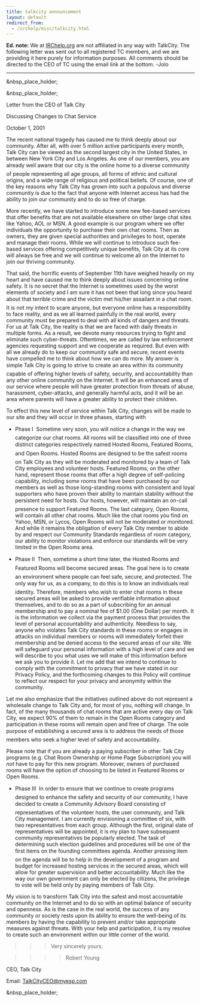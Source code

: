 ```yaml
---
title: talkcity announcement
layout: default
redirect_from:
  - /irchelp/misc/talkcity.html
---
```


**Ed. note:** We at [IRChelp.org](http://www.irchelp.org/) are not affiliated in any way with TalkCity. The following letter was sent out to all registered TC members, and we are providing it here purely for information purposes. All comments should be directed to the CEO of TC using the email link at the bottom. -Jolo

* * *

&nbsp_place_holder;

&nbsp_place_holder;

Letter from the CEO of Talk City

Discussing Changes to Chat Service

October 1, 2001

The recent national tragedy has caused me to think deeply about our community.
After all, with over 5 million active participants every month, Talk City can
be viewed as the second largest city in the United States, in between New York
City and Los Angeles. As one of our members, you are already well aware that
our city is the online home to a diverse community of people representing
all age groups, all forms of ethnic and cultural origins, and a wide range of
religious and political beliefs. Of course, one of the key reasons why Talk
City has grown into such a populous and diverse community is due to the fact
that anyone with Internet access has had the ability to join our community and
to do so free of charge.

More recently, we have started to introduce some new fee-based services that
offer benefits that are not available elsewhere on other large chat sites like
Yahoo, AOL or MSN. A good example is our program where we offer individuals
the opportunity to purchase their own chat rooms. Then as owners, they are
given special authorities and privileges to host, operate and manage their
rooms. While we will continue to introduce such fee-based services offering
competitively unique benefits, Talk City at its core will always be free and
we will continue to welcome all on the Internet to join our thriving
community.

That said, the horrific events of September 11th have weighed heavily on my
heart and have caused me to think deeply about issues concerning online
safety. It is no secret that the Internet is sometimes used by the worst
elements of society and I am sure it has not been that long since you heard
about that terrible crime and the victim met his/her assailant in a chat
room. It is not my intent to scare anyone, but everyone online has a
responsibility to face reality, and as we all learned painfully in the real
world, every community must be prepared to deal with all kinds of dangers and
threats. For us at Talk City, the reality is that we are faced with daily
threats in multiple forms. As a result, we devote many resources trying to
fight and eliminate such cyber-threats. Oftentimes, we are called by law
enforcement agencies requesting support and we cooperate as required. But even
with all we already do to keep our community safe and secure, recent events
have compelled me to think about how we can do more. My answer is simple Talk
City is going to strive to create an area within its community capable of
offering higher levels of safety, security, and accountability than any other
online community on the Internet. It will be an enhanced area of our service
where people will have greater protection from threats of abuse, harassment,
cyber-attacks, and generally harmful acts, and it will be an area where
parents will have a greater ability to protect their children.

To effect this new level of service within Talk City, changes will be made to
our site and they will occur in three phases, starting with

  * Phase I  Sometime very soon, you will notice a change in the way we categorize our chat rooms. All rooms will be classified into one of three distinct categories respectively named Hosted Rooms, Featured Rooms, and Open Rooms. Hosted Rooms are designed to be the safest rooms on Talk City as they will be moderated and monitored by a team of Talk City employees and volunteer hosts. Featured Rooms, on the other hand, represent those rooms that offer a high degree of self-policing capability, including some rooms that have been purchased by our members as well as those long-standing rooms with consistent and loyal supporters who have proven their ability to maintain stability without the persistent need for hosts. Our hosts, however, will maintain an on-call presence to support Featured Rooms. The last category, Open Rooms, will contain all other chat rooms. Much like the chat rooms you find on Yahoo, MSN, or Lycos, Open Rooms will not be moderated or monitored. And while it remains the obligation of every Talk City member to abide by and respect our Community Standards regardless of room category, our ability to monitor violations and enforce our standards will be very limited in the Open Rooms area.

  * Phase II  Then, sometime a short time later, the Hosted Rooms and Featured Rooms will become secured areas. The goal here is to create an environment where people can feel safe, secure, and protected. The only way for us, as a company, to do this is to know an individuals real identity. Therefore, members who wish to enter chat rooms in these secured areas will be asked to provide verifiable information about themselves, and to do so as a part of subscribing for an annual membership and to pay a nominal fee of $1.00 (One Dollar) per month. It is the information we collect via the payment process that provides the level of personal accountability and authenticity. Needless to say, anyone who violates Talk City standards in these rooms or engages in attacks on individual members or rooms will immediately forfeit their membership and be denied access to the secured areas of our site. We will safeguard your personal information with a high level of care and we will describe to you what uses we will make of this information before we ask you to provide it. Let me add that we intend to continue to comply with the commitment to privacy that we have stated in our Privacy Policy, and the forthcoming changes to this Policy will continue to reflect our respect for your privacy and anonymity within the community.

Let me also emphasize that the initiatives outlined above do not represent a
wholesale change to Talk City and, for most of you, nothing will change. In
fact, of the many thousands of chat rooms that are active every day on Talk
City, we expect 90% of them to remain in the Open Rooms category and
participation in these rooms will remain open and free of charge. The sole
purpose of establishing a secured area is to address the needs of those
members who seek a higher level of safety and accountability.


Please note that if you are already a paying subscriber in other Talk City
programs (e.g. Chat Room Ownership or Home Page Subscription) you will _not_
have to pay for this new program. Moreover, owners of purchased rooms will
have the option of choosing to be listed in Featured Rooms or Open Rooms.

  * Phase III  In order to ensure that we continue to create programs designed to enhance the safety and security of our community, I have decided to create a Community Advisory Board consisting of representatives of the volunteer hosts, the user community, and Talk City management. I am currently envisioning a committee of six, with two representatives from each group. Although the first, original slate of representatives will be appointed, it is my plan to have subsequent community representatives be popularly elected. The task of determining such election guidelines and procedures will be one of the first items on the founding committees agenda. Another pressing item on the agenda will be to help in the development of a program and budget for increased hosting services in the secured areas, which will allow for greater supervision and better accountability. Much like the way our own government can only be elected by citizens, the privilege to vote will be held only by paying members of Talk City.

My vision is to transform Talk City into the safest and most accountable
community on the Internet and to do so with an optimal balance of security and
openness. As is the case in the real world, the success of any community or
society rests upon its ability to ensure the well-being of its members by
having the capability to prevent and/or take appropriate measures against
threats. With your help and participation, it is my resolve to create such an
environment within our little corner of the world.

> > > Very sincerely yours,

>>>

>>>> Robert Young

CEO, Talk City

Email: [TalkCityCEO@myesp.com](mailto:TalkCityCEO@myesp.com)

&nbsp_place_holder;
